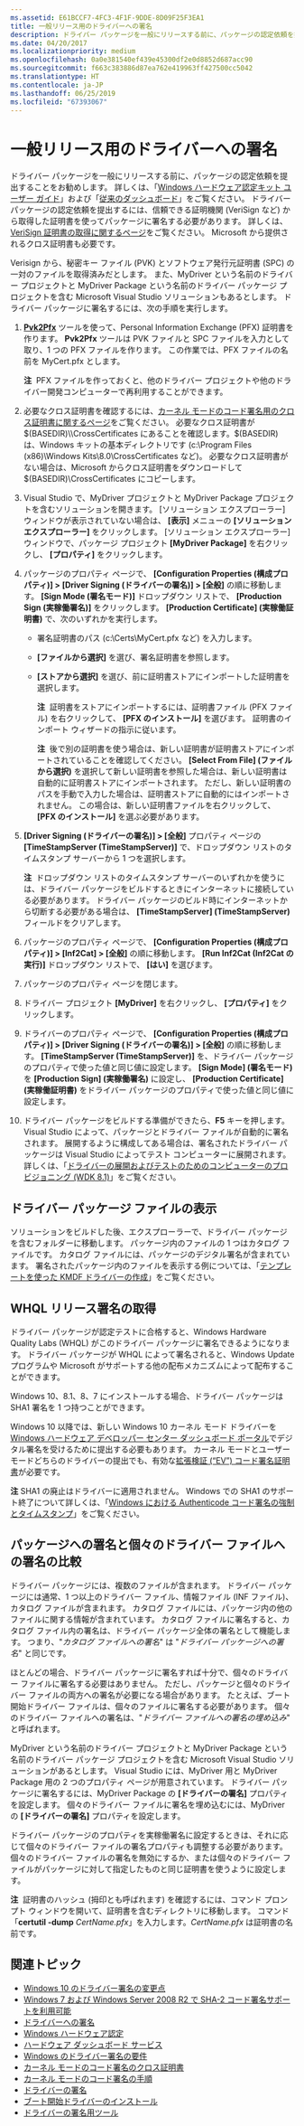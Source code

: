 ```yaml
---
ms.assetid: E61BCCF7-4FC3-4F1F-9DDE-8D09F25F3EA1
title: 一般リリース用のドライバーへの署名
description: ドライバー パッケージを一般にリリースする前に、パッケージの認定依頼を提出することをお勧めします。
ms.date: 04/20/2017
ms.localizationpriority: medium
ms.openlocfilehash: 0a0e381540ef439e45300df2e0d8852d687acc90
ms.sourcegitcommit: f663c383886d87ea762e419963ff427500cc5042
ms.translationtype: HT
ms.contentlocale: ja-JP
ms.lasthandoff: 06/25/2019
ms.locfileid: "67393067"
---
```

# <a name="signing-a-driver-for-public-release"></a>一般リリース用のドライバーへの署名

ドライバー パッケージを一般にリリースする前に、パッケージの認定依頼を提出することをお勧めします。 詳しくは、「[Windows ハードウェア認定キット ユーザー ガイド](https://go.microsoft.com/fwlink/p/?LinkID=248337)」および「[従来のダッシュボード](https://go.microsoft.com/fwlink/p/?LinkID=248336)」をご覧ください。 ドライバー パッケージの認定依頼を提出するには、信頼できる証明機関 (VeriSign など) から取得した証明書を使ってパッケージに署名する必要があります。 詳しくは、[VeriSign 証明書の取得に関するページ](https://go.microsoft.com/fwlink/p/?LinkID=248298)をご覧ください。 Microsoft から提供されるクロス証明書も必要です。

Verisign から、秘密キー ファイル (PVK) とソフトウェア発行元証明書 (SPC) の一対のファイルを取得済みだとします。 また、MyDriver という名前のドライバー プロジェクトと MyDriver Package という名前のドライバー パッケージ プロジェクトを含む Microsoft Visual Studio ソリューションもあるとします。 ドライバー パッケージに署名するには、次の手順を実行します。

1.  [  **Pvk2Pfx**](https://docs.microsoft.com/windows-hardware/drivers/devtest/pvk2pfx) ツールを使って、Personal Information Exchange (PFX) 証明書を作ります。 **Pvk2Pfx** ツールは PVK ファイルと SPC ファイルを入力として取り、1 つの PFX ファイルを作ります。 この作業では、PFX ファイルの名前を MyCert.pfx とします。

    **注**  PFX ファイルを作っておくと、他のドライバー プロジェクトや他のドライバー開発コンピューターで再利用することができます。
2.  必要なクロス証明書を確認するには、[カーネル モードのコード署名用のクロス証明書に関するページ](https://go.microsoft.com/fwlink/p/?LinkID=248296)をご覧ください。 必要なクロス証明書が $(BASEDIR)\\CrossCertificates にあることを確認します。$(BASEDIR) は、Windows キットの基本ディレクトリです (c:\\Program Files (x86)\\Windows Kits\\8.0\\CrossCertificates など)。 必要なクロス証明書がない場合は、Microsoft からクロス証明書をダウンロードして $(BASEDIR)\\CrossCertificates にコピーします。
3.  Visual Studio で、MyDriver プロジェクトと MyDriver Package プロジェクトを含むソリューションを開きます。 [ソリューション エクスプローラー] ウィンドウが表示されていない場合は、 **[表示]** メニューの **[ソリューション エクスプローラー]** をクリックします。 [ソリューション エクスプローラー] ウィンドウで、パッケージ プロジェクト **[MyDriver Package]** を右クリックし、 **[プロパティ]** をクリックします。

4.  パッケージのプロパティ ページで、 **[Configuration Properties (構成プロパティ)] &gt; [Driver Signing (ドライバーの署名)] &gt; [全般]** の順に移動します。 **[Sign Mode (署名モード)]** ドロップダウン リストで、 **[Production Sign (実稼働署名)]** をクリックします。 **[Production Certificate] (実稼働証明書)** で、次のいずれかを実行します。

    -   署名証明書のパス (c:\\Certs\\MyCert.pfx など) を入力します。
    -   **[ファイルから選択]** を選び、署名証明書を参照します。
    -   **[ストアから選択]** を選び、前に証明書ストアにインポートした証明書を選択します。

        **注**  証明書をストアにインポートするには、証明書ファイル (PFX ファイル) を右クリックして、 **[PFX のインストール]** を選びます。 証明書のインポート ウィザードの指示に従います。

        **注**  後で別の証明書を使う場合は、新しい証明書が証明書ストアにインポートされていることを確認してください。 **[Select From File] (ファイルから選択)** を選択して新しい証明書を参照した場合は、新しい証明書は自動的に証明書ストアにインポートされます。 ただし、新しい証明書のパスを手動で入力した場合は、証明書ストアに自動的にはインポートされません。 この場合は、新しい証明書ファイルを右クリックして、 **[PFX のインストール]** を選ぶ必要があります。
5.  **[Driver Signing (ドライバーの署名)] &gt; [全般]**  プロパティ ページの **[TimeStampServer (TimeStampServer)]** で、ドロップダウン リストのタイムスタンプ サーバーから 1 つを選択します。

    **注**  ドロップダウン リストのタイムスタンプ サーバーのいずれかを使うには、ドライバー パッケージをビルドするときにインターネットに接続している必要があります。 ドライバー パッケージのビルド時にインターネットから切断する必要がある場合は、 **[TimeStampServer] (TimeStampServer)** フィールドをクリアします。
6.  パッケージのプロパティ ページで、 **[Configuration Properties (構成プロパティ)] &gt; [Inf2Cat] &gt; [全般]** の順に移動します。 **[Run Inf2Cat (Inf2Cat の実行)]** ドロップダウン リストで、 **[はい]** を選びます。

7.  パッケージのプロパティ ページを閉じます。
8.  ドライバー プロジェクト **[MyDriver]** を右クリックし、 **[プロパティ]** をクリックします。
9.  ドライバーのプロパティ ページで、 **[Configuration Properties (構成プロパティ)] &gt; [Driver Signing (ドライバーの署名)] &gt; [全般]** の順に移動します。 **[TimeStampServer (TimeStampServer)]** を、ドライバー パッケージのプロパティで使った値と同じ値に設定します。 **[Sign Mode] (署名モード)** を **[Production Sign] (実稼働署名)** に設定し、 **[Production Certificate] (実稼働証明書)** をドライバー パッケージのプロパティで使った値と同じ値に設定します。

10. ドライバー パッケージをビルドする準備ができたら、**F5** キーを押します。 Visual Studio によって、パッケージとドライバー ファイルが自動的に署名されます。 展開するように構成してある場合は、署名されたドライバー パッケージは Visual Studio によってテスト コンピューターに展開されます。 詳しくは、「[ドライバーの展開およびテストのためのコンピューターのプロビジョニング (WDK 8.1)](https://docs.microsoft.com/windows-hardware/drivers/gettingstarted/provision-a-target-computer-wdk-8-1)」をご覧ください。

## <a name="span-idviewing_the_driver_package_filesspanspan-idviewing_the_driver_package_filesspanspan-idviewing_the_driver_package_filesspanviewing-the-driver-package-files"></a><span id="Viewing_the_driver_package_files"></span><span id="viewing_the_driver_package_files"></span><span id="VIEWING_THE_DRIVER_PACKAGE_FILES"></span>ドライバー パッケージ ファイルの表示


ソリューションをビルドした後、エクスプローラーで、ドライバー パッケージを含むフォルダーに移動します。 パッケージ内のファイルの 1 つはカタログ ファイルです。 カタログ ファイルには、パッケージのデジタル署名が含まれています。 署名されたパッケージ内のファイルを表示する例については、「[テンプレートを使った KMDF ドライバーの作成](https://docs.microsoft.com/windows-hardware/drivers/gettingstarted/writing-a-kmdf-driver-based-on-a-template)」をご覧ください。

## <a name="span-idgetting_a_whql_release_signaturespanspan-idgetting_a_whql_release_signaturespanspan-idgetting_a_whql_release_signaturespangetting-a-whql-release-signature"></a><span id="Getting_a_WHQL_release_signature"></span><span id="getting_a_whql_release_signature"></span><span id="GETTING_A_WHQL_RELEASE_SIGNATURE"></span>WHQL リリース署名の取得


ドライバー パッケージが認定テストに合格すると、Windows Hardware Quality Labs (WHQL) がこのドライバー パッケージに署名できるようになります。 ドライバー パッケージが WHQL によって署名されると、Windows Update プログラムや Microsoft がサポートする他の配布メカニズムによって配布することができます。

Windows 10、8.1、8、7 にインストールする場合、ドライバー パッケージは SHA1 署名を 1 つ持つことができます。

Windows 10 以降では、新しい Windows 10 カーネル モード ドライバーを [Windows ハードウェア デベロッパー センター ダッシュボード ポータル](https://msdn.microsoft.com/windows/hardware/gg236587.aspx)でデジタル署名を受けるために提出する必要もあります。  カーネル モードとユーザー モードどちらのドライバーの提出でも、有効な[拡張検証 (“EV”) コード署名証明書](https://docs.microsoft.com/windows-hardware/drivers/dashboard/)が必要です。

**注**  SHA1 の廃止はドライバーに適用されません。  Windows での SHA1 のサポート終了について詳しくは、「[Windows における Authenticode コード署名の強制とタイムスタンプ](https://social.technet.microsoft.com/wiki/contents/articles/32288.windows-enforcement-of-authenticode-code-signing-and-timestamping.aspx)」をご覧ください。

## <a name="span-idsigning_a_package_compared_to_signing_an_individual_driver_filespanspan-idsigning_a_package_compared_to_signing_an_individual_driver_filespanspan-idsigning_a_package_compared_to_signing_an_individual_driver_filespansigning-a-package-compared-to-signing-an-individual-driver-file"></a><span id="Signing_a_package_compared_to_signing_an_individual_driver_file"></span><span id="signing_a_package_compared_to_signing_an_individual_driver_file"></span><span id="SIGNING_A_PACKAGE_COMPARED_TO_SIGNING_AN_INDIVIDUAL_DRIVER_FILE"></span>パッケージへの署名と個々のドライバー ファイルへの署名の比較


ドライバー パッケージには、複数のファイルが含まれます。 ドライバー パッケージには通常、1 つ以上のドライバー ファイル、情報ファイル (INF ファイル)、カタログ ファイルが含まれます。 カタログ ファイルには、パッケージ内の他のファイルに関する情報が含まれています。 カタログ ファイルに署名すると、カタログ ファイル内の署名は、ドライバー パッケージ全体の署名として機能します。 つまり、"*カタログ ファイルへの署名*" は "*ドライバー パッケージへの署名*" と同じです。

ほとんどの場合、ドライバー パッケージに署名すれば十分で、個々のドライバー ファイルに署名する必要はありません。 ただし、パッケージと個々のドライバー ファイルの両方への署名が必要になる場合があります。 たとえば、ブート開始ドライバー ファイルは、個々のファイルに署名する必要があります。 個々のドライバー ファイルへの署名は、"*ドライバー ファイルへの署名の埋め込み*" と呼ばれます。

MyDriver という名前のドライバー プロジェクトと MyDriver Package という名前のドライバー パッケージ プロジェクトを含む Microsoft Visual Studio ソリューションがあるとします。 Visual Studio には、MyDriver 用と MyDriver Package 用の 2 つのプロパティ ページが用意されています。 ドライバー パッケージに署名するには、MyDriver Package の **[ドライバーの署名]** プロパティを設定します。 個々のドライバー ファイルに署名を埋め込むには、MyDriver の **[ドライバーの署名]** プロパティを設定します。

ドライバー パッケージのプロパティを実稼働署名に設定するときは、それに応じて個々のドライバー ファイルの署名プロパティも調整する必要があります。 個々のドライバー ファイルの署名を無効にするか、または個々のドライバー ファイルがパッケージに対して指定したものと同じ証明書を使うように設定します。

**注**  証明書のハッシュ (拇印とも呼ばれます) を確認するには、コマンド プロンプト ウィンドウを開いて、証明書を含むディレクトリに移動します。 コマンド「**certutil -dump** *CertName.pfx*」を入力します。*CertName.pfx* は証明書の名前です。

     

## <a name="span-idrelated_topicsspanrelated-topics"></a><span id="related_topics"></span>関連トピック


* [Windows 10 のドライバー署名の変更点](https://techcommunity.microsoft.com/t5/Windows-Hardware-Certification/bg-p/WindowsHardwareCertification)
* [Windows 7 および Windows Server 2008 R2 で SHA-2 コード署名サポートを利用可能](https://docs.microsoft.com/security-updates/SecurityAdvisories/2015/3033929)
* [ドライバーへの署名](signing-a-driver.md)
* [Windows ハードウェア認定](https://go.microsoft.com/fwlink/p/?LinkID=248337)
* [ハードウェア ダッシュボード サービス](https://go.microsoft.com/fwlink/p/?LinkID=248336)
* [Windows のドライバー署名の要件](https://go.microsoft.com/fwlink/p/?linkid=617515)
* [カーネル モードのコード署名のクロス証明書](https://go.microsoft.com/fwlink/p/?LinkID=248296)
* [カーネル モードのコード署名の手順](https://go.microsoft.com/fwlink/p/?linkid=617516)
* [ドライバーの署名](https://docs.microsoft.com/windows-hardware/drivers/install/driver-signing)
* [ブート開始ドライバーのインストール](https://docs.microsoft.com/windows-hardware/drivers/install/installing-a-boot-start-driver)
* [ドライバーの署名用ツール](https://docs.microsoft.com/windows-hardware/drivers/devtest/tools-for-signing-drivers)
 

 




